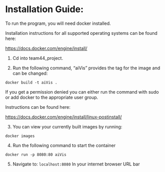 # Installation Guide: 

To run the program, you will need docker installed. 

Installation instructions for all supported operating systems can be found here: 

https://docs.docker.com/engine/install/ 

 

 

1. Cd into team44_project. 

2. Run the following command, “aiVis” provides the tag for the image and can be changed: 

```docker build -t aiVis . ```

If you get a permission denied you can either run the command with sudo or add docker to the appropriate user group.

Instructions can be found here: 

https://docs.docker.com/engine/install/linux-postinstall/ 

3. You can view your currently built images by running: 

```docker images ```

4. Run the following command to start the container 

```docker run -p 8080:80 aiVis ```

5. Navigate to: `localhost:8080` In your internet browser URL bar 

 
